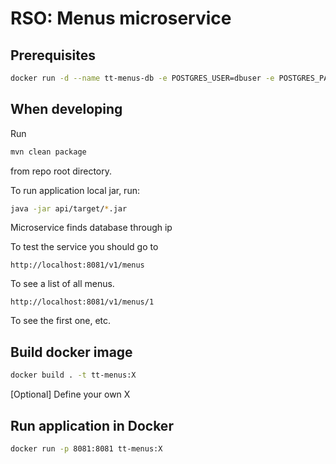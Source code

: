 # RSO: Menus microservice

## Prerequisites

```bash
docker run -d --name tt-menus-db -e POSTGRES_USER=dbuser -e POSTGRES_PASSWORD=postgres -e POSTGRES_DB=menu -p 5433:5432 postgres:latest
```

## When developing

Run
```bash
mvn clean package
```
from repo root directory.

To run application local jar, run:
```bash
java -jar api/target/*.jar
```

Microservice finds database through ip

To test the service you should go to
```
http://localhost:8081/v1/menus
```
To see a list of all menus.

```
http://localhost:8081/v1/menus/1
```
To see the first one, etc.

## Build docker image
```bash
docker build . -t tt-menus:X
```

[Optional] Define your own X

## Run application in Docker
```bash
docker run -p 8081:8081 tt-menus:X
```
